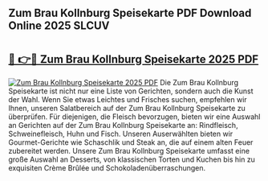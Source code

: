 ## Zum Brau Kollnburg Speisekarte PDF Download Online 2025 SLCUV

# <h2><a href="http://gc9r8kk.nevu.top/?p=Zum+Brau+Kollnburg+Speisekarte">🔗 👉🔴 Zum Brau Kollnburg Speisekarte 2025 PDF</a></h2>

[![Zum Brau Kollnburg Speisekarte 2025 PDF](https://i.imgur.com/dBaPXMq.png)](http://gc9r8kk.nevu.top/?p=Zum+Brau+Kollnburg+Speisekarte)
Die Zum Brau Kollnburg Speisekarte ist nicht nur eine Liste von Gerichten, sondern auch die Kunst der Wahl. Wenn Sie etwas Leichtes und Frisches suchen, empfehlen wir Ihnen, unseren Salatbereich auf der Zum Brau Kollnburg Speisekarte zu überprüfen. Für diejenigen, die Fleisch bevorzugen, bieten wir eine Auswahl an Gerichten auf der Zum Brau Kollnburg Speisekarte an: Rindfleisch, Schweinefleisch, Huhn und Fisch. Unseren Auserwählten bieten wir Gourmet-Gerichte wie Schaschlik und Steak an, die auf einem alten Feuer zubereitet werden. Unsere Zum Brau Kollnburg Speisekarte umfasst eine große Auswahl an Desserts, von klassischen Torten und Kuchen bis hin zu exquisiten Crème Brûlée und Schokoladenüberraschungen.
